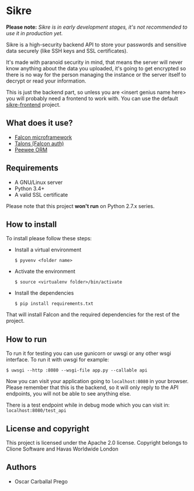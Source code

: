 # Sikre

**Please note:** *Sikre is in early development stages, it's not recommended to use it in production yet.*

Sikre is a high-security backend API to store your passwords and sensitive data
securely (like SSH keys and SSL certificates).

It's made with paranoid security in mind, that means the server will never know
anything about the data you uploaded, it's going to get encrypted so there is
no way for the person managing the instance or the server itself to decrypt or
read your information.

This is just the backend part, so unless you are \<insert genius name here\> you
will probably need a frontend to work with. You can use the default
[sikre-frontend](https://github.com/clione/sikre-frontend) project.

## What does it use?

* [Falcon microframework](http://falconframework.org/)
* [Talons (Falcon auth)](https://pypi.python.org/pypi/talons/0.1)
* [Peewee ORM](http://peewee.readthedocs.org/en/latest/)

## Requirements

* A GNU/Linux server
* Python 3.4+
* A valid SSL certificate

Please note that this project **won't run** on Python 2.7.x series.

## How to install

To install please follow these steps:

* Install a virtual environment

    `$ pyvenv <folder name>`

* Activate the environment

    `$ source <virtualenv folder>/bin/activate`

* Install the dependencies

    `$ pip install requirements.txt`

That will install Falcon and the required dependencies for the rest of the
project.

## How to run

To run it for testing you can use gunicorn or uwsgi or any other wsgi
interface. To run it with uwsgi for example:

`$ uwsgi --http :8080 --wsgi-file app.py --callable api`

Now you can visit your application going to `localhost:8080` in your browser.
Please remember that this is the backend, so it will only reply to the API
endpoints, you will not be able to see anything else.

There is a test endpoint while in debug mode which you can visit in:
`localhost:8080/test_api`

## License and copyright

This project is licensed under the Apache 2.0 license. Copyright belongs to Clione Software and Havas Worldwide London

## Authors

* Oscar Carballal Prego
